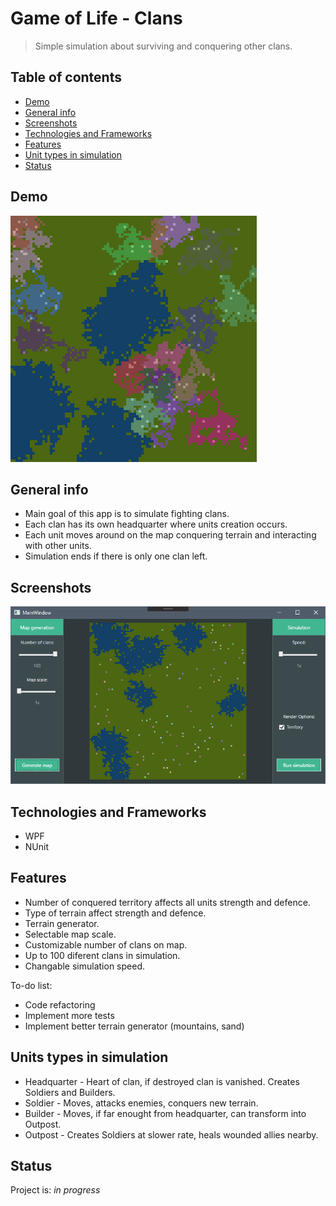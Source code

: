 # Game of Life - Clans
> Simple simulation about surviving and conquering other clans.

## Table of contents
* [Demo](#demo)
* [General info](#general-info)
* [Screenshots](#screenshots)
* [Technologies and Frameworks](#technologies-and-frameworks)
* [Features](#features)
* [Unit types in simulation](#units-types-in-simulation)
* [Status](#status)

## Demo
![Preview](.readmeFiles/simulationPreview.gif)

## General info
* Main goal of this app is to simulate fighting clans. 
* Each clan has its own headquarter where units creation occurs. 
* Each unit moves around on the map conquering terrain and interacting with other units.
* Simulation ends if there is only one clan left.

## Screenshots
![Example screenshot](.readmeFiles/appPreview.png)

## Technologies and Frameworks
* WPF
* NUnit

## Features
* Number of conquered territory affects all units strength and defence.
* Type of terrain affect strength and defence.
* Terrain generator.
* Selectable map scale.
* Customizable number of clans on map.
* Up to 100 diferent clans in simulation.
* Changable simulation speed.

To-do list:
* Code refactoring
* Implement more tests
* Implement better terrain generator (mountains, sand)

## Units types in simulation
* Headquarter - Heart of clan, if destroyed clan is vanished. Creates Soldiers and Builders.
* Soldier - Moves, attacks enemies, conquers new terrain.
* Builder - Moves, if far enought from headquarter, can transform into Outpost.
* Outpost - Creates Soldiers at slower rate, heals wounded allies nearby.

## Status
Project is: _in progress_
